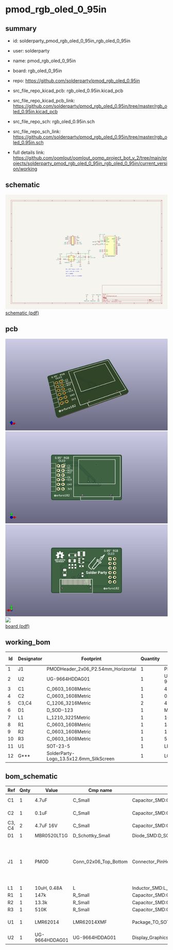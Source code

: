 # pmod_rgb_oled_0_95in
 
## summary 
* id: solderparty_pmod_rgb_oled_0_95in_rgb_oled_0_95in
* user: solderparty
* name: pmod_rgb_oled_0_95in
* board: rgb_oled_0_95in
* repo: https://github.com/solderparty/pmod_rgb_oled_0.95in
* src_file_repo_kicad_pcb: rgb_oled_0.95in.kicad_pcb
* src_file_repo_kicad_pcb_link: https://github.com/solderparty/pmod_rgb_oled_0.95in/tree/master/rgb_oled_0.95in.kicad_pcb


* src_file_repo_sch: rgb_oled_0.95in.sch
* src_file_repo_sch_link: https://github.com/solderparty/pmod_rgb_oled_0.95in/tree/master/rgb_oled_0.95in.sch
* full details link: https://github.com/oomlout/oomlout_oomp_project_bot_v_2/tree/main/projects/solderparty_pmod_rgb_oled_0_95in_rgb_oled_0_95in/current_version/working  

## schematic  
![](working_schematic_600.png)  
[schematic (pdf)](working_schematic.pdf) 






















## pcb  
![](working_3d_600.png) 
![](working_3d_front_600.png)  
![](working_3d_back_600.png)  
![](working_600.png)  
[board (pdf)](working.pdf)  

## working_bom
| Id | Designator | Footprint | Quantity | Designation | Supplier and ref |  | None | 
| --- | --- | --- | --- | --- | --- | --- | --- | 
| 1 | J1 | PMODHeader_2x06_P2.54mm_Horizontal | 1 | PMOD |  |  | [''] | 
| 2 | U2 | UG-9664HDDAG01 | 1 | UG-9664HDDAG01 |  |  | [''] | 
| 3 | C1 | C_0603_1608Metric | 1 | 4.7uF |  |  | [''] | 
| 4 | C2 | C_0603_1608Metric | 1 | 0.1uF |  |  | [''] | 
| 5 | C3,C4 | C_1206_3216Metric | 2 | 4.7uF 16V |  |  | [''] | 
| 6 | D1 | D_SOD-123 | 1 | MBR0520LT1G |  |  | [''] | 
| 7 | L1 | L_1210_3225Metric | 1 | 10uH, 0.48A |  |  | [''] | 
| 8 | R1 | C_0603_1608Metric | 1 | 147k |  |  | [''] | 
| 9 | R2 | C_0603_1608Metric | 1 | 13.3k |  |  | [''] | 
| 10 | R3 | C_0603_1608Metric | 1 | 510K |  |  | [''] | 
| 11 | U1 | SOT-23-5 | 1 | LMR62014 |  |  | [''] | 
| 12 | G*** | SolderParty-Logo_13.5x12.6mm_SilkScreen | 1 | LOGO |  |  | [''] | 


## bom_schematic
| Ref | Qnty | Value | Cmp name | Footprint | Description | Vendor | DNP | 
| --- | --- | --- | --- | --- | --- | --- | --- | 
| C1 | 1 | 4.7uF | C_Small | Capacitor_SMD:C_0603_1608Metric | Unpolarized capacitor, small symbol |  |  | 
| C2 | 1 | 0.1uF | C_Small | Capacitor_SMD:C_0603_1608Metric | Unpolarized capacitor, small symbol |  |  | 
| C3, C4 | 2 | 4.7uF 16V | C_Small | Capacitor_SMD:C_1206_3216Metric | Unpolarized capacitor, small symbol |  |  | 
| D1 | 1 | MBR0520LT1G | D_Schottky_Small | Diode_SMD:D_SOD-123 | Schottky diode, small symbol |  |  | 
| J1 | 1 | PMOD | Conn_02x06_Top_Bottom | Connector_PinHeader_2.54mm_Extra:PMODHeader_2x06_P2.54mm_Horizontal | Generic connector, double row, 02x06, top/bottom pin numbering scheme (row 1: 1...pins_per_row, row2: pins_per_row+1 ... num_pins), script generated (kicad-library-utils/schlib/autogen/connector/) |  |  | 
| L1 | 1 | 10uH, 0.48A | L | Inductor_SMD:L_1210_3225Metric | Inductor |  |  | 
| R1 | 1 | 147k | R_Small | Capacitor_SMD:C_0603_1608Metric | Resistor, small symbol |  |  | 
| R2 | 1 | 13.3k | R_Small | Capacitor_SMD:C_0603_1608Metric | Resistor, small symbol |  |  | 
| R3 | 1 | 510K | R_Small | Capacitor_SMD:C_0603_1608Metric | Resistor, small symbol |  |  | 
| U1 | 1 | LMR62014 | LMR62014XMF | Package_TO_SOT_SMD:SOT-23-5 | 1.4A, 20Vout Step-Up Voltage Regulator, 1.6MHz Frequency, SOT-23-5 |  |  | 
| U2 | 1 | UG-9664HDDAG01 | UG-9664HDDAG01 | Display_Graphics_Extra:UG-9664HDDAG01 |  |  |  | 



